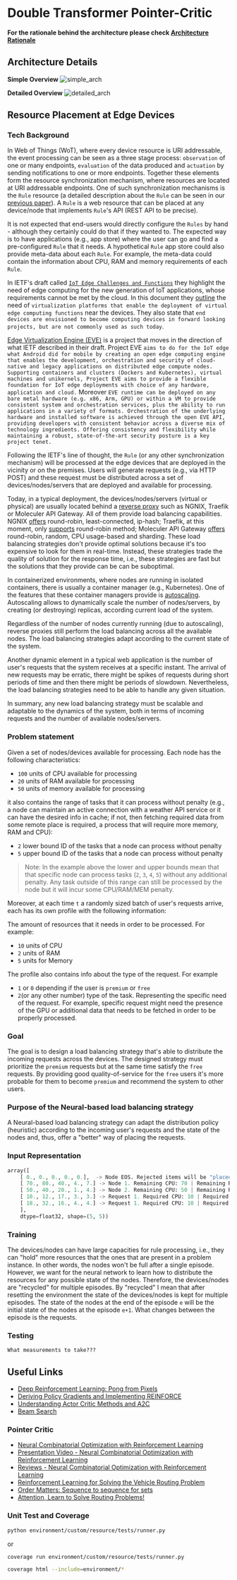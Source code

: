 # Double Transformer Pointer-Critic

**For the rationale behind the architecture please check [Architecture Rationale](./Arch_Rationale.md)**

## Architecture Details

**Simple Overview**
![simple_arch](./media/simple_arch.jpg)

**Detailed Overview**
![detailed_arch](./media/detailed_arch.jpg)

## Resource Placement at Edge Devices

### Tech Background

In Web of Things (WoT), where every device resource is URI addressable, the event processing can be seen as a three stage process: `observation` of one or many endpoints, `evaluation` of the data produced and `actuation` by sending notifications to one or more endpoints. Together these elements form the resource synchronization mechanism, where resources are located at URI addressable endpoints.
One of such synchronization mechanisms is the `Rule` resource (a detailed description about the `Rule` can be seen in our [previous paper](https://ieeexplore.ieee.org/document/8928976)). A `Rule` is a web resource that can be placed at any device/node that implements `Rule`'s API (REST API to be precise).

It is not expected that end-users would directly configure the `Rules` by hand - although they certainly could do that if they wanted to. The expected way is to have applications (e.g., app store) where the user can go and find a pre-configured `Rule` that it needs. A hypothetical `Rule` app store could also provide meta-data about each `Rule`. For example, the meta-data could contain the information about CPU, RAM and memory requirements of each `Rule`.

In IETF's draft called [`IoT Edge Challenges and Functions`](https://t2trg.github.io/t2trg-iot-edge-computing/draft-hong-t2trg-iot-edge-computing.html) they highlight the need of edge computing for the new generation of IoT applications, whose requirements cannot be met by the cloud. In this document they [outline](https://t2trg.github.io/t2trg-iot-edge-computing/draft-hong-t2trg-iot-edge-computing.html#name-iot-edge-computing-function) the need of `virtualization platforms that enable the deployment of virtual edge computing functions` near the devices. They also state that `end devices are envisioned to become computing devices in forward looking projects, but are not commonly used as such today`. 

[Edge Virtualization Engine (EVE)](https://www.lfedge.org/projects/eve/) is a project that moves in the direction of what IETF described in their draft. Project EVE `aims to do for the IoT edge what Android did for mobile by creating an open edge computing engine that enables the development, orchestration and security of cloud-native and legacy applications on distributed edge compute nodes. Supporting containers and clusters (Dockers and Kubernetes), virtual machines and unikernels, Project EVE aims to provide a flexible foundation for IoT edge deployments with choice of any hardware, application and cloud.` Moreover `EVE runtime can be deployed on any bare metal hardware (e.g. x86, Arm, GPU) or within a VM to provide consistent system and orchestration services, plus the ability to run applications in a variety of formats. Orchestration of the underlying hardware and installed software is achieved through the open EVE API, providing developers with consistent behavior across a diverse mix of technology ingredients. Offering consistency and flexibility while maintaining a robust, state-of-the-art security posture is a key project tenet.`

Following the IETF's line of thought, the `Rule` (or any other synchronization mechanism) will be processed at the edge devices that are deployed in the vicinity or on the premises. Users will generate requests (e.g., via HTTP POST) and these request must be distributed across a set of devices/nodes/servers that are deployed and available for processing.

Today, in a typical deployment, the devices/nodes/servers (virtual or physical) are usually located behind a [reverse proxy](https://en.wikipedia.org/wiki/Reverse_proxy) such as NGNIX, Traefik or Moleculer API Gateway. All of them provide load balancing capabilities. NGNIX [offers](http://nginx.org/en/docs/http/load_balancing.html) round-robin, least-connected, ip-hash; Traefik, at this moment, only [supports](https://docs.traefik.io/routing/services/#load-balancing) round-robin method; Moleculer API Gateway [offers](https://moleculer.services/docs/0.14/balancing.html#Built-in-strategies) round-robin, random, CPU usage-based and sharding. These load balancing strategies don't provide optimal solutions because it's too expensive to look for them in real-time. Instead, these strategies trade the quality of solution for the response time, i.e., these strategies are fast but the solutions that they provide can be can be suboptimal.

In containerized environments, where nodes are running in isolated containers, there is usually a container manager (e.g., Kubernetes). One of the features that these container managers provide is [autoscaling](https://kubernetes.io/blog/2016/07/autoscaling-in-kubernetes/). Autoscaling allows to dynamically scale the number of nodes/servers, by creating (or destroying) replicas, according current load of the system.

Regardless of the number of nodes currently running (due to autoscaling), reverse proxies still perform the load balancing across all the available nodes. The load balancing strategies adapt according to the current state of the system.

Another dynamic element in a typical web application is the number of user's requests that the system receives at a specific instant. The arrival of new requests may be erratic, there might be spikes of requests during short periods of time and then there might be periods of slowdown. Nevertheless, the load balancing strategies need to be able to handle any given situation.

In summary, any new load balancing strategy must be scalable and adaptable to the dynamics of the system, both in terms of incoming requests and the number of available nodes/servers.

### Problem statement

Given a set of nodes/devices available for processing. Each node has the following characteristics:
- `100` units of CPU available for processing
- `20` units of RAM available for processing
- `50` units of memory available for processing

it also contains the range of tasks that it can process without penalty (e.g., a node can maintain an active connection with a weather API service or it can have the desired info in cache; if not, then fetching required data from some remote place is required, a process that will require more memory, RAM and CPU):
- `2` lower bound ID of the tasks that a node can process without penalty
- `5` upper bound ID of the tasks that a node can process without penalty

> Note: In the example above the lower and upper bounds mean that that specific node can process tasks (`2`, `3`, `4`, `5`) without any additional penalty. Any task outside of this range can still be processed by the node but it will incur some CPU/RAM/MEM penalty.

Moreover, at each time `t` a randomly sized batch of user's requests arrive, each has its own profile with the following information:

The amount of resources that it needs in order to be processed. For example:
- `10` units of CPU
- `2` units of RAM
- `5` units for Memory

The profile also contains info about the type of the request. For example
- `1` or `0` depending if the user is `premium` or `free`
- `2`(or any other number) type of the task. Representing the specific need of the request. For example, specific request might need the presence of the GPU or additional data that needs to be fetched in order to be properly processed.

### Goal

The goal is to design a load balancing strategy that's able to distribute the incoming requests across the devices. The designed strategy must prioritize the `premium` requests but at the same time satisfy the `free` requests. By providing good quality-of-service for the `free` users it's more probable for them to become `premium` and recommend the system to other users.

### Purpose of the Neural-based load balancing strategy
 
A Neural-based load balancing strategy can adapt the distribution policy (heuristic) according to the incoming user's requests and the state of the nodes and, thus, offer a "better" way of placing the requests.

### Input Representation

```python
array([
    [ 0., 0., 0., 0., 0.],  -> Node EOS. Rejected items will be "placed" here
    [ 70., 80., 40., 4., 7.] -> Node 1. Remaining CPU: 70 | Remaining RAM: 80 | Remaining Memory: 40 | Tasks without penalty `4`, `5`, `6`, `7`
    [ 50., 40., 20., 1., 4.] -> Node 2. Remaining CPU: 50 | Remaining RAM: 40 | Remaining Memory: 20 | Tasks without penalty `1`, `2`, `3`, `4`
    [ 10., 12., 17., 3., 3.] -> Request 1. Required CPU: 10 | Required RAM: 12 | Required Memory: 17 | Task: 3 | User Type: 0 (`free`)
    [ 18., 32., 16., 4., 4.] -> Request 1. Required CPU: 10 | Required RAM: 12 | Required Memory: 17 | Task: 4 | User Type: 1 (`premium`)
    ],
    dtype=float32, shape=(5, 5))
```

### Training

The devices/nodes can have large capacities for rule processing, i.e., they can "hold" more resources that the ones that are present in a problem instance.
In other words, the nodes won't be full after a single episode. However, we want for the neural network to learn how to distribute the resources for any possible state of the nodes. Therefore, the devices/nodes are "recycled" for multiple episodes. By "recycled" I mean that after resetting the environment the state of the devices/nodes is kept for multiple episodes. The state of the nodes at the end of the episode `e` will be the initial state of the nodes at the episode `e+1`. What changes between the episode is the requests.

### Testing

`What measurements to take???`

## Useful Links
- [Deep Reinforcement Learning: Pong from Pixels](http://karpathy.github.io/2016/05/31/rl/)
- [Deriving Policy Gradients and Implementing REINFORCE](https://medium.com/@thechrisyoon/deriving-policy-gradients-and-implementing-reinforce-f887949bd63)
- [Understanding Actor Critic Methods and A2C](https://towardsdatascience.com/understanding-actor-critic-methods-931b97b6df3f)
- [Beam Search](https://machinelearningmastery.com/beam-search-decoder-natural-language-processing/)

### Pointer Critic
- [Neural Combinatorial Optimization with Reinforcement Learning](https://arxiv.org/pdf/1611.09940.pdf)
- [Presentation Video - Neural Combinatorial Optimization with Reinforcement Learning](https://www.youtube.com/watch?v=mxCVgVrUw50)
- [Reviews - Neural Combinatorial Optimization with Reinforcement Learning](https://openreview.net/forum?id=rJY3vK9eg)
- [Reinforcement Learning for Solving the Vehicle Routing Problem](https://arxiv.org/pdf/1802.04240.pdf)
- [Order Matters: Sequence to sequence for sets](https://arxiv.org/pdf/1511.06391.pdf)
- [Attention, Learn to Solve Routing Problems!](https://arxiv.org/abs/1803.08475)

### Unit Test and Coverage
```bash
python environment/custom/resource/tests/runner.py
```
or 
```bash
coverage run environment/custom/resource/tests/runner.py 
```

```bash
coverage html --include=environment/*
```